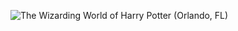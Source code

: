 ![The Wizarding World of Harry Potter (Orlando, FL)](http://laurenpepperman.com/2014/florida/photos/universal21.jpg)
